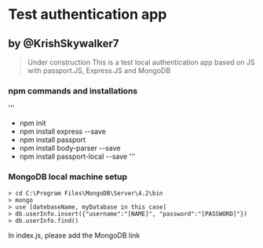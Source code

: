 # Test authentication app
## by @KrishSkywalker7
> Under construction
This is a test local authentication app based on JS with passport.JS, Express.JS and MongoDB

### npm commands and installations
'''
- npm init
- npm install express --save
- npm install passport
- npm install body-parser --save
- npm install passport-local --save
'''

### MongoDB local machine setup
```
> cd C:\Program Files\MongoDB\Server\4.2\bin
> mongo
> use [datebaseName, myDatabase in this case]
> db.userInfo.insert({"username":"[NAME]", "password":"[PASSWORD]"})
> db.userInfo.find()
```
In index.js, please add the MongoDB link